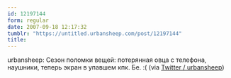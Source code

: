 ```yaml
---
id: 12197144
form: regular
date: 2007-09-18 12:17:32
tumblr: "https://untitled.urbansheep.com/post/12197144"
title:
---
```


<p>urbansheep: Сезон поломки вещей: потерянная овца с телефона, наушники, теперь экран в упавшем кпк. Бе. :( (via <a href="http://twitter.com/urbansheep/statuses/276190502">Twitter / urbansheep</a>)</p>

